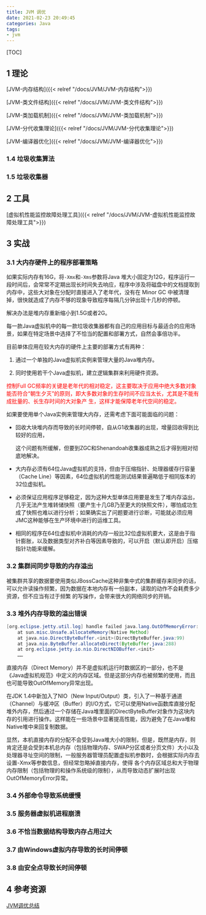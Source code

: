 ```yaml
---
title: JVM 调优
date: 2021-02-23 20:49:45
categories: Java
tags:
- jvm
---
```


[TOC]

## 1 理论

[JVM-内存结构]({{< relref "/docs/JVM/JVM-内存结构">}})

[JVM-类文件结构]({{< relref "/docs/JVM/JVM-类文件结构">}})

[JVM-类加载机制]({{< relref "/docs/JVM/JVM-类加载机制">}})

[JVM-分代收集理论]({{< relref "/docs/JVM/JVM-分代收集理论">}})

[JVM-编译器优化]({{< relref "/docs/JVM/JVM-编译器优化">}})


### 1.4 垃圾收集算法

### 1.5 垃圾收集器

## 2 工具

[虚拟机性能监控故障处理工具]({{< relref "/docs/JVM/JVM-虚拟机性能监控故障处理工具">}})

## 3 实战

### 3.1 大内存硬件上的程序部署策略

如果实际内存有16G，将`-Xmx`和`-Xms`参数将Java 堆大小固定为12G，程序运行一段时间后，会常常不定期出现长时间失去响应，程序中涉及将磁盘中的文档提取到内存中，这些大对象在分配时直接进入了老年代，没有在 Minor GC 中被清理掉，很快就造成了内存不够的现象导致程序每隔几分钟出现十几秒的停顿。

解决办法是堆内存重新缩小到1.5G或者2G。

每一款Java虚拟机中的每一款垃圾收集器都有自己的应用目标与最适合的应用场景，如果在特定场景中选择了不恰当的配置和部署方式，自然会事倍功半。

目前单体应用在较大内存的硬件上主要的部署方式有两种：


1. 通过一个单独的Java虚拟机实例来管理大量的Java堆内存。

2. 同时使用若干个Java虚拟机，建立逻辑集群来利用硬件资源。

<font color=red>控制Full GC频率的关键是老年代的相对稳定，这主要取决于应用中绝大多数对象能否符合“朝生夕灭”的原则，即大多数对象的生存时间不应当太长，尤其是不能有成批量的、长生存时间的大对象产 生，这样才能保障老年代空间的稳定。</font>

如果要使用单个Java实例来管理大内存，还需考虑下面可能面临的问题：
- 回收大块堆内存而导致的长时间停顿，自从G1收集器的出现，增量回收得到比较好的应用， 

  这个问题有所缓解，但要到ZGC和Shenandoah收集器成熟之后才得到相对彻底地解决。
  
- 大内存必须有64位Java虚拟机的支持，但由于压缩指针、处理器缓存行容量（Cache Line）等因素，64位虚拟机的性能测试结果普遍略低于相同版本的32位虚拟机。 
  
 - 必须保证应用程序足够稳定，因为这种大型单体应用要是发生了堆内存溢出，几乎无法产生堆转储快照（要产生十几GB乃至更大的快照文件），哪怕成功生成了快照也难以进行分析；如果确实出了问题要进行诊断，可能就必须应用JMC这种能够在生产环境中进行的运维工具。 
   
- 相同的程序在64位虚拟机中消耗的内存一般比32位虚拟机要大，这是由于指针膨胀，以及数据类型对齐补白等因素导致的，可以开启（默认即开启）压缩指针功能来缓解。 

### 3.2 集群间同步导致的内存溢出

被集群共享的数据要使用类似JBossCache这种非集中式的集群缓存来同步的话，可以允许读操作频繁，因为数据在本地内存有一份副本，读取的动作不会耗费多少资源，但不应当有过于频繁 的写操作，会带来很大的网络同步的开销。

### 3.3 堆外内存导致的溢出错误

```java
[org.eclipse.jetty.util.log] handle failed java.lang.OutOfMemoryError: null 
    at sun.misc.Unsafe.allocateMemory(Native Method) 
    at java.nio.DirectByteBuffer.<init>(DirectByteBuffer.java:99) 
    at java.nio.ByteBuffer.allocateDirect(ByteBuffer.java:288) 
    at org.eclipse.jetty.io.nio.DirectNIOBuffer.<init> 
    ……
```

直接内存（Direct Memory）并不是虚拟机运行时数据区的一部分，也不是《Java虚拟机规范》中定义的内存区域。但是这部分内存也被频繁的使用，而且也可能导致OutOfMemory异常出现。

在JDK 1.4中新加入了NIO（New Input/Output）类，引入了一种基于通道（Channel）与缓冲区（Buffer）的I/O方式，它可以使用Native函数库直接分配堆外内存，然后通过一个存储在Java堆里面的DirectByteBuffer对象作为这块内存的引用进行操作。这样能在一些场景中显著提高性能，因为避免了在Java堆和Native堆中来回复制数据。 

显然，本机直接内存的分配不会受到Java堆大小的限制，但是，既然是内存，则肯定还是会受到本机总内存（包括物理内存、SWAP分区或者分页文件）大小以及处理器寻址空间的限制，一般服务器管理员配置虚拟机参数时，会根据实际内存去设置-Xmx等参数信息，但经常忽略掉直接内存，使得 各个内存区域总和大于物理内存限制（包括物理的和操作系统级的限制），从而导致动态扩展时出现 OutOfMemoryError异常。

### 3.4 外部命令导致系统缓慢

### 3.5 服务器虚拟机进程崩溃 

### 3.6 不恰当数据结构导致内存占用过大

### 3.7 由Windows虚拟内存导致的长时间停顿

### 3.8 由安全点导致长时间停顿



## 4 参考资源

[JVM调优总结](https://www.cnblogs.com/andy-zhou/p/5327288.html)